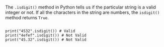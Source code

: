 The `.isdigit()` method in Python tells us if the particular string is a valid integer or not. If all the characters in the string are numbers, the `isdigit()` method returns `True`.

<Editor lang="python">
<code>
print("4532".isdigit()) # Valid
print("4efef".isdigit()) # Not Valid
print("45.32".isdigit()) # Not Valid
</code>
</Editor>